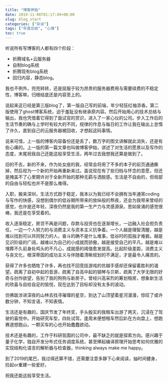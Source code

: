 ```yaml
---
title: "博客伊始"
date: 2019-11-06T01:17:49+08:00
slug: blog_start
categories: ["杂谈"]
tags: ["年度总结", "心情"]
toc: true
---
```


听说所有写博客的人都有四个阶段：

* 折腾域名+云服务器 
* 自制blog系统 
* 折腾现有blog系统 
* 回归内容，静态blog。

我也不例外，兜兜转转，还是屈服于较为昂贵的服务器费用与需要续费的不稳定性，博客嘛，归根结底还是内容至上的。

说起来这已经是第三版blog了，第一版自己写的前端，年少轻狂红袖添香。第二版使用了ghost博客系统，迫于羞耻没有继承原内容。然后开始用心的技术总结与输出，我也凭借着它得到了面试官的赏识，进入了一家心仪的公司。步入工作后的生活节奏的确与上学时有较大的不同，规律的作息与每日的工作让我在输出上怠惰了许久，直到自己的云服务器被回收，才想起这码事情。
<!--more-->

说来可惜，上一版的博客内容备份还是丢了，数万字的图文讲解就此消失，还是有些心痛的。上一版的第一篇文章也叫做博客伊始，讲述了对生活的愿景以及写作的态度，末尾祝我自己还能这般享受生活，两年过去我想我还算是做到了。

旧的不去，新的不来，作为处女座的我，经常会将用了不多的本子的前页通通撕掉，然后视为一个新的开始再重新来过。虽说现在有了些归档与怀念的意愿，但还是掩盖不了心里期许对于全新开始的那种无羁与洒脱感。生活是不自由的，但局部的自由与轻松也并不是那么难得。

入职，搬来深圳，生活方式趋于稳定，我本以为我已经不会拥有当年通宵coding与写作的快感，没想到偶尔的低谷期所带来的放纵般的熬夜，还会为我带来曾经的感觉，也许是还年轻，深夜仍然是我的第一生产力与灵感源泉。思如泉涌的感觉很棒，我还是在享受着的。

收入逐渐稳定，房贷不再是问题，存款与投资也在逐渐增长，一边融入社会担负责任，一边一个人努力的与消费主义与资本主义抗争着。一个人越是理智清醒，越是难以找到可以共同努力的人，奋斗的确不是什么难事，低谷时的孤独才难捱。越是见识阶级的广阔，越难以为自己的小成就而骄傲，越是接受自己的平凡，越是难以埋葬不久前身处鸡头的不凡心，成就感的阈值愈发提高。比起阶级差距，消费主义与丧文化，根深蒂固的成功主义与伴随着清晰规划的不满足，才是最令人痛苦的。

获得了许多也牺牲了许多，再也找不回竞技游戏的优越手感却还保留着胜利的渴望。疏离了自初中起的音游，疏离了自高中起的钢琴与贝斯，疏离了大学无限的好奇与创作欲望，告别了我的狗狗与新房子。曾经兴高采烈的筹划租房，想象新生活的欣喜与自给自足的愉悦，现在达到了目标却没有太多的波动。

仿佛跋涉进深夜的山林去找寻璀璨的星空，到达了山顶望着星河漫漫，惊叹了或许数分钟，不知言语，不知表情。

生活还是有趣的，国庆节发了年终奖，手头殷实的我租车出游了两天，沉浸在了驾驶的喜悦中。开始研究车型，四处试驾，逢周末便想租车然后趴在方向盘上，想跑赛道想跑山，一颗买车的心也开始蠢蠢欲动。

技术还是有趣的，工作于科研氛围的公司中，最不缺乏的就是探索方向。感兴趣于量子化学，独自开发分布式任务调度系统，甚至捧起编译原理开始思考如何优雅的实现结构化语言的解析器与检查器，thinking always make me happy。

到了2019的尾巴，我过得还算不错，还需要注意多静下心来阅读，抽时间健身，捡起or重建一些爱好。

祝我还能这般享受生活。